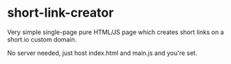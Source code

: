 # short-link-creator

Very simple single-page pure HTML/JS page which creates short links on a
short.io custom domain.

No server needed, just host index.html and main.js and you're set.

